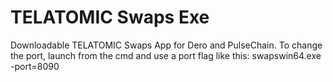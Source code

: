 # TELATOMIC Swaps Exe
Downloadable TELATOMIC Swaps App for Dero and PulseChain. 
To change the port, launch from the cmd and use a port flag like this: swapswin64.exe -port=8090
